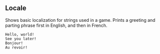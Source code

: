 ## Locale

Shows basic localization for strings used in a game. Prints a greeting and parting phrase first in English, and then in French.

```
Hello, world!
See you later!
Bonjour!
Au revoir!
```

